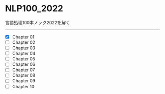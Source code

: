 # NLP100_2022
言語処理100本ノック2022を解く  

---
- [x]  Chapter 01  
- [ ] Chapter 02  
- [ ] Chapter 03  
- [ ] Chapter 04  
- [ ] Chapter 05  
- [ ] Chapter 06  
- [ ] Chapter 07  
- [ ] Chapter 08  
- [ ] Chapter 09  
- [ ] Chapter 10  
